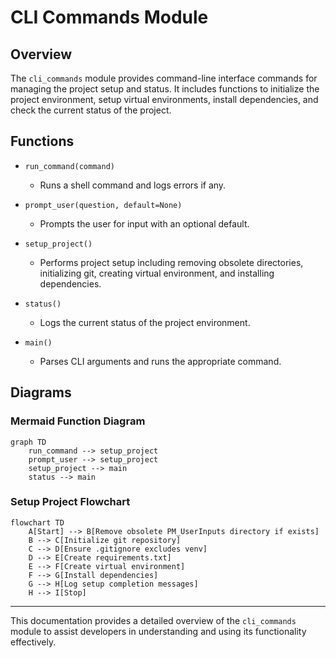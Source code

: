 # CLI Commands Module

## Overview
The `cli_commands` module provides command-line interface commands for managing the project setup and status. It includes functions to initialize the project environment, setup virtual environments, install dependencies, and check the current status of the project.

## Functions

- `run_command(command)`
  - Runs a shell command and logs errors if any.

- `prompt_user(question, default=None)`
  - Prompts the user for input with an optional default.

- `setup_project()`
  - Performs project setup including removing obsolete directories, initializing git, creating virtual environment, and installing dependencies.

- `status()`
  - Logs the current status of the project environment.

- `main()`
  - Parses CLI arguments and runs the appropriate command.

## Diagrams

### Mermaid Function Diagram

```mermaid
graph TD
    run_command --> setup_project
    prompt_user --> setup_project
    setup_project --> main
    status --> main
```

### Setup Project Flowchart

```mermaid
flowchart TD
    A[Start] --> B[Remove obsolete PM_UserInputs directory if exists]
    B --> C[Initialize git repository]
    C --> D[Ensure .gitignore excludes venv]
    D --> E[Create requirements.txt]
    E --> F[Create virtual environment]
    F --> G[Install dependencies]
    G --> H[Log setup completion messages]
    H --> I[Stop]
```

---

This documentation provides a detailed overview of the `cli_commands` module to assist developers in understanding and using its functionality effectively.
